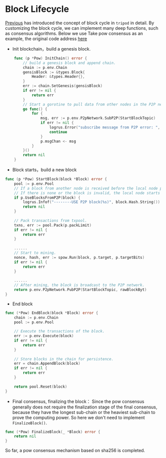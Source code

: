 # Block Lifecycle 

[Previous](4.4tripod.md) has introduced the concept of block cycle in `tripod` in detail. By customizing the block cycle, we can implement many deep functions, such as consensus algorithms. Below we use
Take pow consensus as an example, the original code address [here](https://github.com/yu-org/yu/blob/master/apps/pow/pow.go)

- Init blockchain，build a genesis block.
```go
    func (p *Pow) InitChain() error {
        // build a genesis block and append chain.
        chain := p.env.Chain
        gensisBlock := &types.Block{
            Header: &types.Header{},
        }
        err := chain.SetGenesis(gensisBlock)
        if err != nil {
            return err
        }
        // Start a gorotine to pull data from other nodes in the P2P network in real time
        go func() {
            for {
                msg, err := p.env.P2pNetwork.SubP2P(StartBlockTopic)
                if err != nil {
                    logrus.Error("subscribe message from P2P error: ", err)
                    continue
                }
                p.msgChan <- msg
            }
        }()
        return nil
    }
```  

- Block starts，build a new block
```go
func (p *Pow) StartBlock(block *Block) error {
    pool := p.env.Pool
    // If a block from another node is received before the local node produces a block, the mining will be skipped after verification and the block will be directly stored in the chain.
    // If there is none or the block is invalid, the local node starts mining.
    if p.UseBlocksFromP2P(block) {
        logrus.Infof("--------USE P2P block(%s)", block.Hash.String())
        return nil
    }
	
    // Pack transactions from txpool.
    txns, err := pool.Pack(p.packLimit)
	if err != nil {
        return err
    }
	
    ......
    // Start to mining.
    nonce, hash, err := spow.Run(block, p.target, p.targetBits)
    if err != nil {
        return err
    }
	
    ......
    // After mining, the block is broadcast to the P2P network.
    return p.env.P2pNetwork.PubP2P(StartBlockTopic, rawBlockByt)
}
```  

- End block  
```go
func (*Pow) EndBlock(block *Block) error {
    chain := p.env.Chain
    pool := p.env.Pool
    
    // Execute the transactions of the block.
    err := p.env.Execute(block)
    if err != nil {
        return err
    }
    
    // Store blocks in the chain for persistence.
    err = chain.AppendBlock(block)
    if err != nil {
        return err
    }
    
    return pool.Reset(block)
}

```  

- Final consensus, finalizing the block：
  Since the pow consensus generally does not require the finalization stage of the final consensus, because they have the longest sub-chain or the heaviest sub-chain to prove the computing power. So here we don't need to implement `FinalizeBlock()`. 
```go
func (*Pow) FinalizeBlock(_ *Block) error {
	return nil
}
```

So far, a pow consensus mechanism based on sha256 is completed.